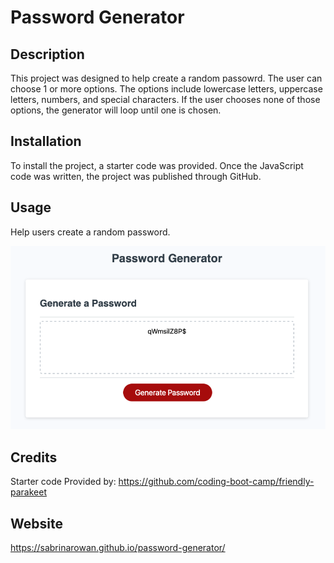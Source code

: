 # Password Generator

## Description
This project was designed to help create a random passowrd. The user can choose 1 or more options. The options include lowercase letters, uppercase letters, numbers, and special characters. If the user chooses none of those options, the generator will loop until one is chosen. 

## Installation
To install the project, a starter code was provided. Once the JavaScript code was written, the project was published through GitHub.

## Usage
Help users create a random password.

![alt text](assets/images/screenshot.png)

## Credits
Starter code Provided by: https://github.com/coding-boot-camp/friendly-parakeet

## Website
https://sabrinarowan.github.io/password-generator/